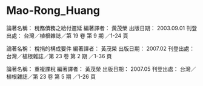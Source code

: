 # Mao-Rong_Huang

論著名稱：  稅務債務之給付遲延
編著譯者：  黃茂榮
出版日期：  2003.09.01
刊登出處：  台灣／植根雜誌／第 19 卷 第 9 期 ／1-24 頁
<!-- 頁  數：  24  點閱次數：  482 -->

論著名稱：  稅捐的構成要件
編著譯者：  黃茂榮
出版日期：  2007.02
刊登出處：  台灣／植根雜誌／第 23 卷 第 2 期 ／1-36 頁
<!-- 頁  數：  36  點閱次數：  555 -->

論著名稱：  重複課稅
編著譯者：  黃茂榮
出版日期：  2007.05
刊登出處：  台灣／植根雜誌／第 23 卷 第 5 期 ／1-26 頁
<!-- 頁  數：  26  點閱次數：  468 -->

